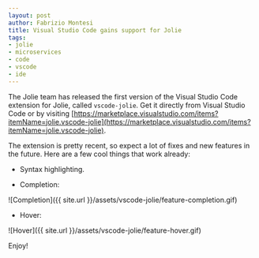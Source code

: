 ```yaml
---
layout: post
author: Fabrizio Montesi
title: Visual Studio Code gains support for Jolie
tags:
- jolie
- microservices
- code
- vscode
- ide
---
```


The Jolie team has released the first version of the Visual Studio Code extension for Jolie, called `vscode-jolie`. Get it directly from Visual Studio Code or by visiting [https://marketplace.visualstudio.com/items?itemName=jolie.vscode-jolie](https://marketplace.visualstudio.com/items?itemName=jolie.vscode-jolie).

The extension is pretty recent, so expect a lot of fixes and new features in the future. Here are a few cool things that work already:

- Syntax highlighting.

- Completion:

![Completion]({{ site.url }}/assets/vscode-jolie/feature-completion.gif)

- Hover:

![Hover]({{ site.url }}/assets/vscode-jolie/feature-hover.gif)

Enjoy!
